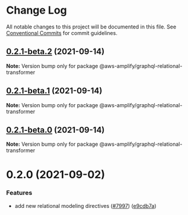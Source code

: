 # Change Log

All notable changes to this project will be documented in this file.
See [Conventional Commits](https://conventionalcommits.org) for commit guidelines.

## [0.2.1-beta.2](https://github.com/aws-amplify/amplify-cli/compare/@aws-amplify/graphql-relational-transformer@0.2.0...@aws-amplify/graphql-relational-transformer@0.2.1-beta.2) (2021-09-14)

**Note:** Version bump only for package @aws-amplify/graphql-relational-transformer





## [0.2.1-beta.1](https://github.com/aws-amplify/amplify-cli/compare/@aws-amplify/graphql-relational-transformer@0.2.0...@aws-amplify/graphql-relational-transformer@0.2.1-beta.1) (2021-09-14)

**Note:** Version bump only for package @aws-amplify/graphql-relational-transformer





## [0.2.1-beta.0](https://github.com/aws-amplify/amplify-cli/compare/@aws-amplify/graphql-relational-transformer@0.2.0...@aws-amplify/graphql-relational-transformer@0.2.1-beta.0) (2021-09-14)

**Note:** Version bump only for package @aws-amplify/graphql-relational-transformer





# 0.2.0 (2021-09-02)


### Features

* add new relational modeling directives ([#7997](https://github.com/aws-amplify/amplify-cli/issues/7997)) ([e9cdb7a](https://github.com/aws-amplify/amplify-cli/commit/e9cdb7a1a45b8f16546952a469ab2d45f82e855c))
